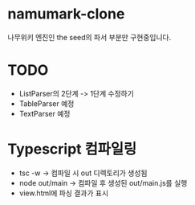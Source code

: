 # namumark-clone

나무위키 엔진인 the seed의 파서 부분만 구현중입니다.

# TODO
 * ListParser의 2단계 -> 1단계 수정하기
 * TableParser 예정
 * TextParser 예정

# Typescript 컴파일링
 * tsc -w -> 컴파일 시 out 디렉토리가 생성됨
 * node out/main -> 컴파일 후 생성된 out/main.js를 실행
 * view.html에 파싱 결과가 표시
 
